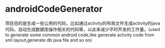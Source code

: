 androidCodeGenerator
====================

项目目的是生成一些公用的代码，比如通过activity的布局文件生成activity的java代码，自动生成数据库操作相关的代码等，以此来减少平时开发的工作量。(used to generate some common android code,like generate activity code from xml layout,generate db java file and so on)
